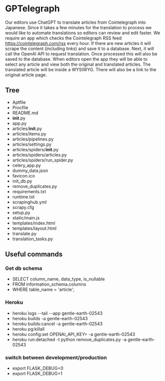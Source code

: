 # GPTelegraph

Our editors use ChatGPT to translate articles from Cointelegraph into Japanese. Since it takes a few minutes for the translation to process we would like to automate translations so editors can review and edit faster. We require an app which checks the Cointelegraph RSS feed https://cointelegraph.com/rss every hour. If there are new articles it will scrape the content (including links) and save it to a database. Next, it will call the OpenAI API to request translation. Once processed this will also be saved to the database. When editors open the app they will be able to select any article and view both the original and translated articles. The translated article will be inside a WYSIWYG. There will also be a link to the original article page.

## Tree

- Aptfile
- Procfile
- README.md
- __init__.py
- app.py
- articles/__init__.py
- articles/items.py
- articles/pipelines.py
- articles/settings.py
- articles/spiders/__init__.py
- articles/spiders/articles.py
- articles/spiders/run_spider.py
- celery_app.py
- dummy_data.json
- favicon.ico
- init_db.py
- remove_duplicates.py
- requirements.txt
- runtime.txt
- scrapinghub.yml
- scrapy.cfg
- setup.py
- static/main.js
- templates/index.html
- templates/layout.html
- translate.py
- translation_tasks.py

## Useful commands

### Get db schema
- SELECT column_name, data_type, is_nullable
- FROM information_schema.columns
- WHERE table_name = 'article';

### Heroku
- heroku logs --tail --app gentle-earth-02543
- heroku builds -a gentle-earth-02543
- heroku builds:cancel <buildID> -a gentle-earth-02543
- heroku pg:killall
- heroku config:set OPENAI_API_KEY=<key> -a gentle-earth-02543
- heroku run:detached -t python remove_duplicates.py -a gentle-earth-02543

### switch between development/production
- export FLASK_DEBUG=0
- export FLASK_DEBUG=1

